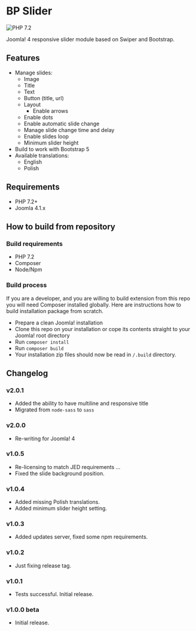 # BP Slider

![PHP 7.2](https://github.com/bpextensions/mod_bpslider/workflows/PHP%207.2-8.0/badge.svg)

Joomla! 4 responsive slider module based on Swiper and Bootstrap.

## Features

- Manage slides:
  - Image
  - Title
  - Text
  - Button (title, url)
  - Layout
    - Enable arrows
  - Enable dots
  - Enable automatic slide change
  - Manage slide change time and delay
  - Enable slides loop
  - Minimum slider height
- Build to work with Bootstrap 5
- Available translations:
  - English
  - Polish

## Requirements

- PHP 7.2+
- Joomla 4.1.x

## How to build from repository

### Build requirements

- PHP 7.2
- Composer
- Node/Npm

### Build process

If you are a developer, and you are willing to build extension from this repo you will need Composer installed globally.
Here are instructions how to build installation package from scratch.

- Prepare a clean Joomla! installation
- Clone this repo on your installation or cope its contents straight to your Joomla! root directory
- Run `composer install`
- Run `composer build`
- Your installation zip files should now be read in `/.build` directory.

## Changelog

### v2.0.1

- Added the ability to have multiline and responsive title
- Migrated from `node-sass` to `sass`

### v2.0.0

- Re-writing for Joomla! 4

### v1.0.5

- Re-licensing to match JED requirements ...
- Fixed the slide background position.

### v1.0.4

- Added missing Polish translations.
- Added minimum slider height setting.

### v1.0.3
- Added updates server, fixed some npm requirements.

### v1.0.2
- Just fixing release tag.

### v1.0.1
- Tests successful. Initial release.

### v1.0.0 beta
- Initial release.